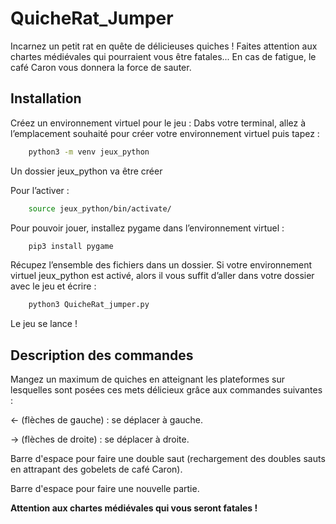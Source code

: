 # QuicheRat_Jumper

Incarnez un petit rat en quête de délicieuses quiches ! Faites attention aux chartes médiévales qui pourraient vous être fatales... En cas de fatigue, le café Caron vous donnera la force de sauter.

## Installation

Créez un environnement virtuel pour le jeu : 
Dabs votre terminal, allez à l’emplacement souhaité pour créer votre environnement virtuel puis tapez : 

```bash
	python3 -m venv jeux_python
```

Un dossier jeux_python va être créer

Pour l’activer : 

```bash
	source jeux_python/bin/activate/
```

Pour pouvoir jouer, installez pygame dans l’environnement virtuel : 

```bash
	pip3 install pygame
```

Récupez l’ensemble des fichiers dans un dossier. Si votre environnement virtuel jeux_python est activé, alors il vous suffit d’aller dans votre dossier avec le jeu et écrire : 


```bash
	python3 QuicheRat_jumper.py
```

Le jeu se lance !


## Description des commandes

Mangez un maximum de quiches en atteignant les plateformes sur lesquelles sont posées ces mets délicieux grâce aux commandes suivantes :

← (flèches de gauche) : se déplacer à gauche.

→ (flèches de droite) : se déplacer à droite.

Barre d'espace pour faire une double saut (rechargement des doubles sauts en attrapant des gobelets de café Caron).

Barre d'espace pour faire une nouvelle partie.

**Attention aux chartes médiévales qui vous seront fatales !**
